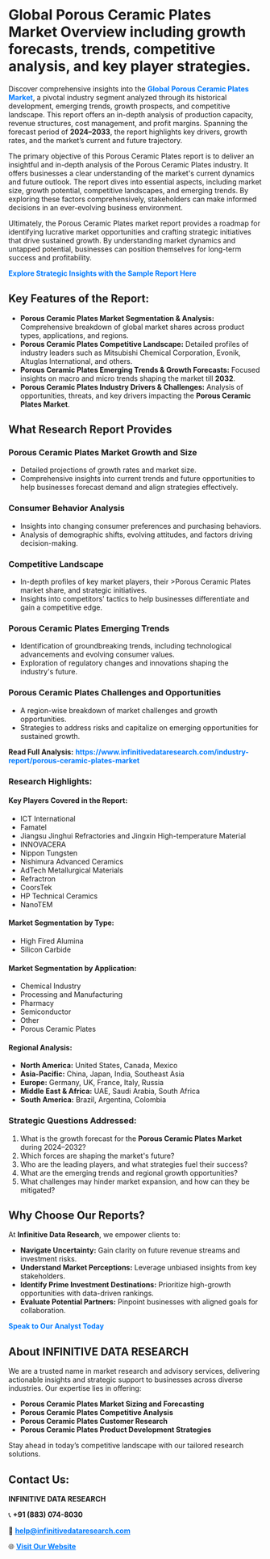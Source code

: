 <h1>Global Porous Ceramic Plates Market Overview including growth forecasts, trends, competitive analysis, and key player strategies.</h1>
<p>
Discover comprehensive insights into the 
<a href="https://www.infinitivedataresearch.com/industry-report/porous-ceramic-plates-market" rel="dofollow" style="color: #007BFF; text-decoration: none;"><strong>Global Porous Ceramic Plates Market</strong></a>, a pivotal industry segment analyzed through its historical development, emerging trends, growth prospects, and competitive landscape. This report offers an in-depth analysis of production capacity, revenue structures, cost management, and profit margins. Spanning the forecast period of <strong>2024–2033</strong>, the report highlights key drivers, growth rates, and the market’s current and future trajectory.
</p>
<p>
The primary objective of this Porous Ceramic Plates report is to deliver an insightful and in-depth analysis of the Porous Ceramic Plates industry. It offers businesses a clear understanding of the market's current dynamics and future outlook. The report dives into essential aspects, including market size, growth potential, competitive landscapes, and emerging trends. By exploring these factors comprehensively, stakeholders can make informed decisions in an ever-evolving business environment.
</p>
<p>
Ultimately, the Porous Ceramic Plates market report provides a roadmap for identifying lucrative market opportunities and crafting strategic initiatives that drive sustained growth. By understanding market dynamics and untapped potential, businesses can position themselves for long-term success and profitability.
</p>
<p>
<a href="https://www.infinitivedataresearch.com/request-sample/reportId=111605" style="color: #007BFF; text-decoration: none;"><strong>Explore Strategic Insights with the Sample Report Here</strong></a>
</p>

<h2>Key Features of the Report:</h2>
<ul>
<li><strong>Porous Ceramic Plates Market Segmentation & Analysis:</strong> Comprehensive breakdown of global market shares across product types, applications, and regions.</li>
<li><strong>Porous Ceramic Plates Competitive Landscape:</strong> Detailed profiles of industry leaders such as Mitsubishi Chemical Corporation, Evonik, Altuglas International, and others.</li>
<li><strong>Porous Ceramic Plates Emerging Trends & Growth Forecasts:</strong> Focused insights on macro and micro trends shaping the market till <strong>2032</strong>.</li>
<li><strong>Porous Ceramic Plates Industry Drivers & Challenges:</strong> Analysis of opportunities, threats, and key drivers impacting the <strong>Porous Ceramic Plates Market</strong>.</li>
</ul>

<h2>What Research Report Provides</h2>
<h3>Porous Ceramic Plates Market Growth and Size</h3>
<ul>
<li>Detailed projections of growth rates and market size.</li>
<li>Comprehensive insights into current trends and future opportunities to help businesses forecast demand and align strategies effectively.</li>
</ul>

<h3>Consumer Behavior Analysis</h3>
<ul>
<li>Insights into changing consumer preferences and purchasing behaviors.</li>
<li>Analysis of demographic shifts, evolving attitudes, and factors driving decision-making.</li>
</ul>

<h3>Competitive Landscape</h3>
<ul>
<li>In-depth profiles of key market players, their >Porous Ceramic Plates market share, and strategic initiatives.</li>
<li>Insights into competitors' tactics to help businesses differentiate and gain a competitive edge.</li>
</ul>

<h3>Porous Ceramic Plates Emerging Trends</h3>
<ul>
<li>Identification of groundbreaking trends, including technological advancements and evolving consumer values.</li>
<li>Exploration of regulatory changes and innovations shaping the industry's future.</li>
</ul>

<h3>Porous Ceramic Plates Challenges and Opportunities</h3>
<ul>
<li>A region-wise breakdown of market challenges and growth opportunities.</li>
<li>Strategies to address risks and capitalize on emerging opportunities for sustained growth.</li>
</ul>
<p><strong>Read Full Analysis:</strong> <a href="https://www.infinitivedataresearch.com/industry-report/porous-ceramic-plates-market" rel="dofollow" style="color: #007BFF; text-decoration: none;"><strong>https://www.infinitivedataresearch.com/industry-report/porous-ceramic-plates-market</strong></a></p>
<h3>Research Highlights:</h3>
<h4>Key Players Covered in the Report:</h4>
<ul><li>ICT International</li><li>Famatel</li><li>Jiangsu Jinghui Refractories and Jingxin High-temperature Material</li><li>INNOVACERA</li><li>Nippon Tungsten</li><li>Nishimura Advanced Ceramics</li><li>AdTech Metallurgical Materials</li><li>Refractron</li><li>CoorsTek</li><li>HP Technical Ceramics</li><li>NanoTEM</li></ul>
<h4>Market Segmentation by Type:</h4>
<ul><li>High Fired Alumina</li><li>Silicon Carbide</li></ul>
<h4>Market Segmentation by Application:</h4>
<ul><li>Chemical Industry</li><li>Processing and Manufacturing</li><li>Pharmacy</li><li>Semiconductor</li><li>Other</li><li>Porous Ceramic Plates</li></ul>

<h4>Regional Analysis:</h4>
<ul>
<li><strong>North America:</strong> United States, Canada, Mexico</li>
<li><strong>Asia-Pacific:</strong> China, Japan, India, Southeast Asia</li>
<li><strong>Europe:</strong> Germany, UK, France, Italy, Russia</li>
<li><strong>Middle East & Africa:</strong> UAE, Saudi Arabia, South Africa</li>
<li><strong>South America:</strong> Brazil, Argentina, Colombia</li>
</ul>

<h3>Strategic Questions Addressed:</h3>
<ol>
<li>What is the growth forecast for the <strong>Porous Ceramic Plates Market</strong> during 2024–2032?</li>
<li>Which forces are shaping the market's future?</li>
<li>Who are the leading players, and what strategies fuel their success?</li>
<li>What are the emerging trends and regional growth opportunities?</li>
<li>What challenges may hinder market expansion, and how can they be mitigated?</li>
</ol>

<h2>Why Choose Our Reports?</h2>
<p>At <strong>Infinitive Data Research</strong>, we empower clients to:</p>
<ul>
<li><strong>Navigate Uncertainty:</strong> Gain clarity on future revenue streams and investment risks.</li>
<li><strong>Understand Market Perceptions:</strong> Leverage unbiased insights from key stakeholders.</li>
<li><strong>Identify Prime Investment Destinations:</strong> Prioritize high-growth opportunities with data-driven rankings.</li>
<li><strong>Evaluate Potential Partners:</strong> Pinpoint businesses with aligned goals for collaboration.</li>
</ul>
<p><a href="https://www.infinitivedataresearch.com/industry-report/porous-ceramic-plates-market" rel="dofollow" style="color: #007BFF; text-decoration: none;"><strong>Speak to Our Analyst Today</strong></a></p>

<h2>About INFINITIVE DATA RESEARCH</h2>
<p>We are a trusted name in market research and advisory services, delivering actionable insights and strategic support to businesses across diverse industries. Our expertise lies in offering:</p>
<ul>
<li><strong>Porous Ceramic Plates Market Sizing and Forecasting</strong></li>
<li><strong>Porous Ceramic Plates Competitive Analysis</strong></li>
<li><strong>Porous Ceramic Plates Customer Research</strong></li>
<li><strong>Porous Ceramic Plates Product Development Strategies</strong></li>
</ul>
<p>Stay ahead in today’s competitive landscape with our tailored research solutions.</p>

<h2>Contact Us:</h2>
<p><strong>INFINITIVE DATA RESEARCH</strong></p>
<p>📞 <strong>+91 (883) 074-8030</strong></p>
<p>📧 <strong><a href="mailto:help@infinitivedataresearch.com" style="color: #007BFF;">help@infinitivedataresearch.com</a></strong></p>
<p>🌐 <strong><a href="https://www.infinitivedataresearch.com" rel="dofollow" style="color: #007BFF;">Visit Our Website</a></strong></p>